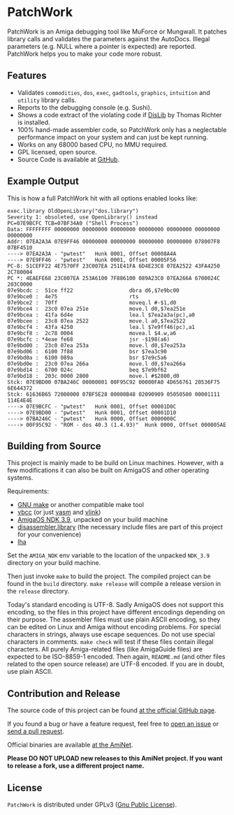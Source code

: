 # PatchWork

PatchWork is an Amiga debugging tool like MuForce or Mungwall. It patches library calls and validates the parameters against the AutoDocs. Illegal parameters (e.g. NULL where a pointer is expected) are reported. PatchWork helps you to make your code more robust.

## Features

* Validates `commodities`, `dos`, `exec`, `gadtools`, `graphics`, `intuition` and `utility` library calls.
* Reports to the debugging console (e.g. Sushi).
* Shows a code extract of the violating code if [DisLib](http://aminet.net/package/util/libs/DisLib) by Thomas Richter is installed.
* 100% hand-made assembler code, so PatchWork only has a neglectable performance impact on your system and can just be kept running.
* Works on any 68000 based CPU, no MMU required.
* GPL licensed, open source.
* Source Code is available at [GitHub](https://github.com/shred/patchwork).

## Example Output

This is how a full PatchWork hit with all options enabled looks like:

```
exec.library OldOpenLibrary("dos.library")
Severity 1: obsoleted, use OpenLibrary() instead
PC=07E9BCFC TCB=07BF34A0 ("Shell Process")
Data: FFFFFFFF 00000000 00000000 00000000 00000000 00000000 00000000 00000000
Addr: 07EA2A3A 07E9FF46 00000000 00000000 00000000 00000000 078007F8 07BF4510
----> 07EA2A3A - "pwtest"	Hunk 0001, Offset 00008A4A
----> 07E9FF46 - "pwtest"	Hunk 0001, Offset 00005F56
PC-8: 51CEFF22 4E7570FF 23C007EA 251E41FA 6D4E23C8 07EA2522 43FA4250 2C780004
PC *: 4EAEFE68 23C007EA 253A6100 7F886100 089A23C0 07EA266A 6700024C 203C0000
07e9bcdc :  51ce ff22                  dbra d6,$7e9bc00
07e9bce0 :  4e75                       rts
07e9bce2 :  70ff                       moveq.l #-$1,d0
07e9bce4 :  23c0 07ea 251e             move.l d0,$7ea251e
07e9bcea :  41fa 6d4e                  lea.l $7ea2a3a(pc),a0
07e9bcee :  23c8 07ea 2522             move.l a0,$7ea2522
07e9bcf4 :  43fa 4250                  lea.l $7e9ff46(pc),a1
07e9bcf8 :  2c78 0004                  movea.l $4.w,a6
07e9bcfc : *4eae fe68                  jsr -$198(a6)
07e9bd00 :  23c0 07ea 253a             move.l d0,$7ea253a
07e9bd06 :  6100 7f88                  bsr $7ea3c90
07e9bd0a :  6100 089a                  bsr $7e9c5a6
07e9bd0e :  23c0 07ea 266a             move.l d0,$7ea266a
07e9bd14 :  6700 024c                  beq $7e9bf62
07e9bd18 :  203c 0000 2800             move.l #$2800,d0
Stck: 07E9BD00 07BA246C 00000001 00F95C92 00000FA0 4D656761 20536F75 6E644372
Stck: 61636B65 72000000 07BF5E28 00000B48 02090909 05050500 00001111 114E4E4E
----> 07E9BCFC - "pwtest"	Hunk 0001, Offset 00001D0C
----> 07E9BD00 - "pwtest"	Hunk 0001, Offset 00001D10
----> 07BA246C - "pwtest"	Hunk 0000, Offset 0000000C
----> 00F95C92 - "ROM - dos 40.3 (1.4.93)"	Hunk 0000, Offset 000005AE
```

## Building from Source

This project is mainly made to be build on Linux machines. However, with a few modifications it can also be built on AmigaOS and other operating systems.

Requirements:

* [GNU make](http://www.gnu.org/software/make/) or another compatible make tool
* [vbcc](http://www.compilers.de/vbcc.html) (or just [vasm](http://sun.hasenbraten.de/vasm/) and [vlink](http://sun.hasenbraten.de/vlink/))
* [AmigaOS NDK 3.9](http://www.haage-partner.de/download/AmigaOS/NDK39.lha), unpacked on your build machine
* [disassembler.library](http://aminet.net/package/util/libs/DisLib) (the necessary include files are part of this project for your convenience)
* [lha](https://github.com/jca02266/lha)

Set the `AMIGA_NDK` env variable to the location of the unpacked `NDK_3.9` directory on your build machine.

Then just invoke `make` to build the project. The compiled project can be found in the `build` directory. `make release` will compile a release version in the `release` directory.

Today's standard encoding is UTF-8. Sadly AmigaOS does not support this encoding, so the files in this project have different encodings depending on their purpose. The assembler files must use plain ASCII encoding, so they can be edited on Linux and Amiga without encoding problems. For special characters in strings, always use escape sequences. Do not use special characters in comments. `make check` will test if these files contain illegal characters. All purely Amiga-related files (like AmigaGuide files) are expected to be ISO-8859-1 encoded. Then again, `README.md` (and other files related to the open source release) are UTF-8 encoded. If you are in doubt, use plain ASCII.

## Contribution and Release

The source code of this project can be found [at the official GitHub page](https://github.com/shred/patchwork).

If you found a bug or have a feature request, feel free to [open an issue](https://github.com/shred/patchwork/issues) or [send a pull request](https://github.com/shred/patchwork/pulls).

Official binaries are available [at the AmiNet](http://aminet.net/package/dev/debug/PatchWork).

**Please DO NOT UPLOAD new releases to this AmiNet project. If you want to release a fork, use a different project name.**

## License

`PatchWork` is distributed under GPLv3 ([Gnu Public License](http://www.gnu.org/licenses/gpl.html)).
